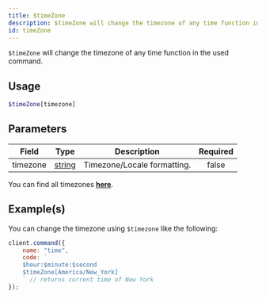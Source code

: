 ```yaml
---
title: $timeZone
description: $timeZone will change the timezone of any time function in the used command.
id: timeZone
---
```


`$timeZone` will change the timezone of any time function in the used command.

## Usage

```php
$timeZone[timezone]
```

## Parameters

| Field    | Type                                                                                              | Description                 | Required |
| -------- | ------------------------------------------------------------------------------------------------- | --------------------------- | :------: |
| timezone | [string](https://developer.mozilla.org/en-US/docs/Web/JavaScript/Reference/Global_Objects/String) | Timezone/Locale formatting. |  false   |

You can find all timezones **[here](https://gist.githubusercontent.com/diogocapela/12c6617fc87607d11fd62d2a4f42b02a/raw/8b5abde6f9c7d5570df3a2aa22325d7d20a8b5d7/moment-js-timezones.txt)**.

## Example(s)

You can change the timezone using `$timezone` like the following:

```javascript
client.command({
    name: "time",
    code: `
    $hour:$minute:$second
    $timeZone[America/New_York]
    ` // returns current time of New York
});
```
